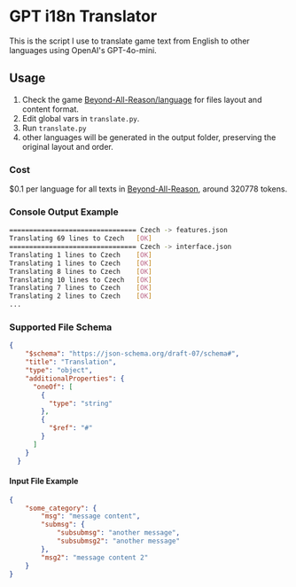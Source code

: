 # GPT i18n Translator

This is the script I use to translate game text from English to other languages using OpenAI's GPT-4o-mini.

## Usage

1. Check the game [Beyond-All-Reason/language][BAR] for files layout and content format.
2. Edit global vars in `translate.py`.
3. Run `translate.py`
4. other languages will be generated in the output folder, preserving the original layout and order.

### Cost

$0.1 per language for all texts in [Beyond-All-Reason][BAR], around 320778 tokens.

[BAR]: https://github.com/beyond-all-reason/Beyond-All-Reason/tree/master/language

### Console Output Example

```sh
================================ Czech -> features.json
Translating 69 lines to Czech   [OK]
================================ Czech -> interface.json
Translating 1 lines to Czech    [OK]
Translating 1 lines to Czech    [OK]
Translating 8 lines to Czech    [OK]
Translating 10 lines to Czech   [OK]
Translating 7 lines to Czech    [OK]
Translating 2 lines to Czech    [OK]
...
```

### Supported File Schema

```json
{
    "$schema": "https://json-schema.org/draft-07/schema#",
    "title": "Translation",
    "type": "object",
    "additionalProperties": {
      "oneOf": [
        {
          "type": "string"
        },
        {
          "$ref": "#"
        }
      ]
    }
  }
```

#### Input File Example

```json
{
	"some_category": {
		"msg": "message content",
		"submsg": {
			"subsubmsg": "another message",
            "subsubmsg2": "another message"
		},
        "msg2": "message content 2"
    }
}
```
